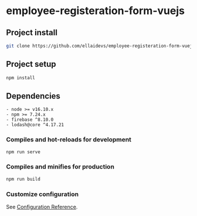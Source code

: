 # employee-registeration-form-vuejs

## Project install
```bash
git clone https://github.com/ellaidevs/employee-registeration-form-vuejs.git
```

## Project setup
```bash
npm install
```

## Dependencies
```
- node >= v16.10.x
- npm >= 7.24.x
- firebase ^8.10.0
- lodash@core ^4.17.21
```

### Compiles and hot-reloads for development
```bash
npm run serve
```

### Compiles and minifies for production
```bash
npm run build
```

### Customize configuration
See [Configuration Reference](https://cli.vuejs.org/config/).
